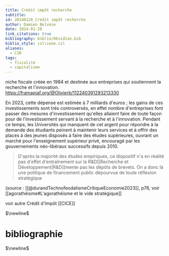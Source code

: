 ```yaml
---
title: Crédit impôt recherche
subtitle: 
id: 20240128_Crédit impôt recherche
author: Damien Belvèze
date: 2024-01-28
link_citations: true
bibliography: biblio/Obsidian.bib
biblio_style: csl\ieee.csl
aliases:
  - CIR
tags:
  - fiscalité
  - capitalisme
---
```

niche fiscale créée en 1984 et destinée aux entreprises qui soutiennent la recherche et l'innovation. 
https://framapiaf.org/@Olivierb/112240391293213330

En 2023, cette dépense est estimée à 7 milliards d'euros ; les gains de ces investissements sont très controversés, en effet nombre d'entreprises font passer des mesures d'investissement qu'elles allaient faire de toute façon pour de l'investissement servant à la recherche et à l'innovation. 
Pendant ce temps, les Universités qui manquent de cet argent pour répondre à la demande des étudiants peinent à maintenir leurs services et à offrir des places à des jeunes disposés à faire des études supérieures, ouvrant un marché pour l'enseignement supérieur privé, encouragé par les gouvernements néo-libéraux successifs depuis 2010. 

> D'après la majorité des études empiriques, ce dispositif n'a en réalité pas d'effet d'entraînement sur la R&D[[Recherche et Développement|R&D]]mente pas les dépôts de brevets. On a donc là une politique de financement public dépourvue de toute réflexion stratégique

(source : [[@durandTechnofeodalismeCritiqueEconomie2023]], p76, voir [[agorathéisme#L'agorathéisme et le vide stratégique]]

voir autre Crédit d'Impôt [[CICE]]

$\newline$
# bibliographie
$\newline$






